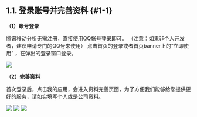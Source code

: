 ## [](#1-1)1.1\. 登录账号并完善资料 {#1-1}

**（1）账号登录**

腾讯移动分析无需注册，直接使用QQ帐号登录即可。 （注意：如果非个人开发者，建议申请专门的QQ号来使用） 点击首页的登录或者首页banner上的“立即使用” ，在弹出的登录窗口登录。

![](assets/MTA-基础介绍-立即使用.png)

**（2）完善资料**

首次登录后，点击我的应用，会进入资料完善页面，为了方便我们能够给您提供更好的服务，请如实填写个人或是公司资料。

![](assets/MTA基础介绍-我的应用.png) ![](assets/MTA基础介绍-完善资料.png) ![](assets/MTA基础介绍-验证邮箱.png)